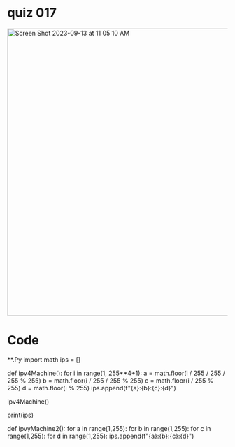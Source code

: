 # quiz 017

<img width="658" alt="Screen Shot 2023-09-13 at 11 05 10 AM" src="https://github.com/Lison18/Year-2/assets/116609563/896e3a55-1ad3-47db-9b3e-8f2f6b5c6009">

# Code

**.Py import math
ips = []

def ipv4Machine():
    for i in range(1, 255**4+1):
        a = math.floor(i / 255 / 255 / 255 % 255)
        b = math.floor(i / 255 / 255 % 255)
        c = math.floor(i / 255 % 255)
        d = math.floor(i % 255)
        ips.append(f"{a}:{b}:{c}:{d}")

ipv4Machine()

print(ips)

def ipvyMachine2():
    for a in range(1,255):
        for b in range(1,255):
            for c in range(1,255):
                for d in range(1,255):
                    ips.append(f"{a}:{b}:{c}:{d}")
